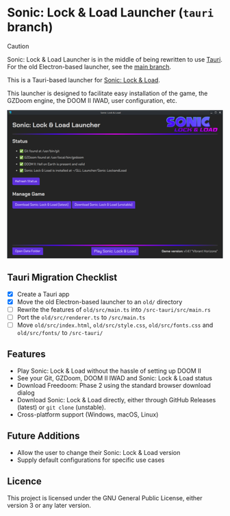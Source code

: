 # Sonic: Lock & Load Launcher (`tauri` branch)

> [!CAUTION]
> Sonic: Lock & Load Launcher is in the middle of being rewritten to use
> [Tauri](https://tauri.app/). For the old Electron-based launcher, see
> the [main branch](https://github.com/Sonic-LockandLoad/SLL-Launcher/tree/main).

This is a Tauri-based launcher for [Sonic: Lock & Load](https://sonic-lockandload.github.io).

This launcher is designed to facilitate easy installation of the game, the
GZDoom engine, the DOOM II IWAD, user configuration, etc.

![Sonic: Lock & Load Launcher](screenshot.png)

## Tauri Migration Checklist

+ [X] Create a Tauri app
+ [X] Move the old Electron-based launcher to an `old/` directory
+ [ ] Rewrite the features of `old/src/main.ts` into `/src-tauri/src/main.rs`
+ [ ] Port the `old/src/renderer.ts` to `/src/main.ts`
+ [ ] Move `old/src/index.html`, `old/src/style.css`, `old/src/fonts.css` and `old/src/fonts/` to `/src-tauri/`

## Features

+ Play Sonic: Lock & Load without the hassle of setting up DOOM II
+ See your Git, GZDoom, DOOM II IWAD and Sonic: Lock & Load status
+ Download Freedoom: Phase 2 using the standard browser download dialog
+ Download Sonic: Lock & Load directly, either through GitHub Releases (latest)
or `git clone` (unstable).
+ Cross-platform support (Windows, macOS, Linux)

## Future Additions

+ Allow the user to change their Sonic: Lock & Load version
+ Supply default configurations for specific use cases

## Licence

This project is licensed under the GNU General Public License, either version 3
or any later version.
